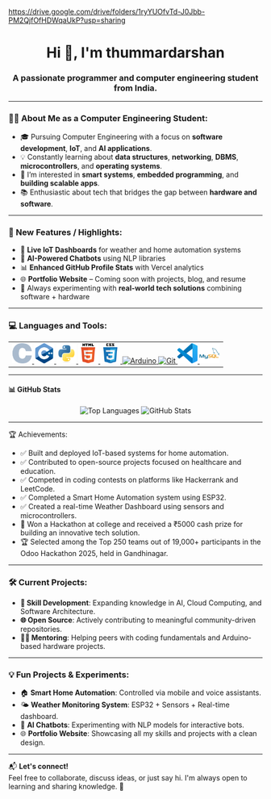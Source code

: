 
https://drive.google.com/drive/folders/1ryYUOfvTd-J0Jbb-PM2QjfOfHDWqaUkP?usp=sharing

<h1 align="center">Hi 👋, I'm thummardarshan</h1>
<h3 align="center">A passionate programmer and computer engineering student from India.</h3>

---

### 👨‍💻 About Me as a Computer Engineering Student:
- 🎓 Pursuing Computer Engineering with a focus on **software development**, **IoT**, and **AI applications**.
- 💡 Constantly learning about **data structures**, **networking**, **DBMS**, **microcontrollers**, and **operating systems**.
- 🔭 I’m interested in **smart systems**, **embedded programming**, and **building scalable apps**.
- 📚 Enthusiastic about tech that bridges the gap between **hardware and software**.

---

### 🌟 New Features / Highlights:
- 🚀 **Live IoT Dashboards** for weather and home automation systems
- 🧠 **AI-Powered Chatbots** using NLP libraries
- 📊 **Enhanced GitHub Profile Stats** with Vercel analytics
- 🌐 **Portfolio Website** – Coming soon with projects, blog, and resume
- 🧪 Always experimenting with **real-world tech solutions** combining software + hardware

---

### 💻 Languages and Tools:
<div align="center">
  <table>
    <tr>
      <td align="center" width="100%">
        <a href="https://www.cprogramming.com/" target="_blank">
          <img src="https://raw.githubusercontent.com/devicons/devicon/master/icons/c/c-original.svg" alt="C" width="40" height="40" />
        </a>
        <a href="https://www.w3schools.com/cpp/" target="_blank">
          <img src="https://raw.githubusercontent.com/devicons/devicon/master/icons/cplusplus/cplusplus-original.svg" alt="C++" width="40" height="40" />
        </a>
        <a href="https://www.python.org/" target="_blank">
          <img src="https://raw.githubusercontent.com/devicons/devicon/master/icons/python/python-original.svg" alt="Python" width="40" height="40" />
        </a>
        <a href="https://developer.mozilla.org/en-US/docs/Web/HTML" target="_blank">
          <img src="https://raw.githubusercontent.com/devicons/devicon/master/icons/html5/html5-original-wordmark.svg" alt="HTML5" width="40" height="40" />
        </a>
        <a href="https://developer.mozilla.org/en-US/docs/Web/CSS" target="_blank">
          <img src="https://raw.githubusercontent.com/devicons/devicon/master/icons/css3/css3-original-wordmark.svg" alt="CSS3" width="40" height="40" />
        </a>
        <a href="https://www.arduino.cc/" target="_blank">
          <img src="https://cdn.jsdelivr.net/gh/devicons/devicon/icons/arduino/arduino-original.svg" alt="Arduino" width="40" height="40" />
        </a>
        <a href="https://git-scm.com/" target="_blank">
          <img src="https://www.vectorlogo.zone/logos/git-scm/git-scm-icon.svg" alt="Git" width="40" height="40" />
        </a>
        <a href="https://code.visualstudio.com/" target="_blank">
          <img src="https://raw.githubusercontent.com/devicons/devicon/master/icons/vscode/vscode-original.svg" alt="VSCode" width="40" height="40" />
        </a>
        <a href="https://www.mysql.com/" target="_blank">
          <img src="https://raw.githubusercontent.com/devicons/devicon/master/icons/mysql/mysql-original-wordmark.svg" alt="MySQL" width="40" height="40" />
        </a>
      </td>
    </tr>
  </table>
</div>

---

#### 📊 GitHub Stats
<p align="center">
  <img src="https://github-readme-stats.vercel.app/api/top-langs/?username=ThummarDarshan&theme=radical" alt="Top Languages" />
  <img src="https://github-readme-stats.vercel.app/api?username=ThummarDarshan&theme=radical" alt="GitHub Stats" />
</p>

---

🏆 Achievements:
- ✅ Built and deployed IoT-based systems for home automation.
- ✅ Contributed to open-source projects focused on healthcare and education.
- ✅ Competed in coding contests on platforms like Hackerrank and LeetCode.
- ✅ Completed a Smart Home Automation system using ESP32.
- ✅ Created a real-time Weather Dashboard using sensors and microcontrollers.
- 🏅 Won a Hackathon at college and received a ₹5000 cash prize for building an innovative tech solution.
- 🏆 Selected among the Top 250 teams out of 19,000+ participants in the Odoo Hackathon 2025, held in Gandhinagar.

---

### 🛠️ Current Projects:
- **🔧 Skill Development**: Expanding knowledge in AI, Cloud Computing, and Software Architecture.
- **🌐 Open Source**: Actively contributing to meaningful community-driven repositories.
- **👨‍🏫 Mentoring**: Helping peers with coding fundamentals and Arduino-based hardware projects.

---

### 💡 Fun Projects & Experiments:
- 🏠 **Smart Home Automation**: Controlled via mobile and voice assistants.
- 🌤️ **Weather Monitoring System**: ESP32 + Sensors + Real-time dashboard.
- 🧠 **AI Chatbots**: Experimenting with NLP models for interactive bots.
- 🌐 **Portfolio Website**: Showcasing all my skills and projects with a clean design.

---

📬 **Let's connect!**  
Feel free to collaborate, discuss ideas, or just say hi. I'm always open to learning and sharing knowledge. 🚀
